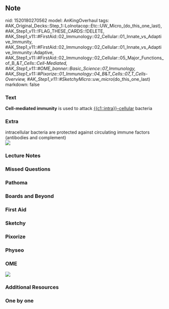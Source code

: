 ## Note
nid: 1520180270562
model: AnKingOverhaul
tags: #AK_Original_Decks::Step_1::Lolnotacop::Etc::UW_Micro_(do_this_one_last), #AK_Step1_v11::!FLAG_THESE_CARDS::!DELETE, #AK_Step1_v11::#FirstAid::02_Immunology::02_Cellular::01_Innate_vs_Adaptive_Immunity, #AK_Step1_v11::#FirstAid::02_Immunology::02_Cellular::01_Innate_vs_Adaptive_Immunity::Adaptive, #AK_Step1_v11::#FirstAid::02_Immunology::02_Cellular::05_Major_Functions_of_B_&_T_Cells::Cell-Mediated, #AK_Step1_v11::#OME_banner::Basic_Science::07_Immunology, #AK_Step1_v11::#Pixorize::01_Immunology::04_B_&_T_Cells::07_T_Cells_-_Overview, #AK_Step1_v11::#SketchyMicro::uw_micro_(do_this_one_last)
markdown: false

### Text
<b>Cell-mediated immunity</b> is used to attack
<u>{{c1::intra}}-cellular</u> bacteria

### Extra
<div>
  intracellular bacteria are protected against circulating immune
  factors (antibodies and complement)
</div><img src="intracellular.png">

### Lecture Notes


### Missed Questions


### Pathoma


### Boards and Beyond


### First Aid


### Sketchy


### Pixorize


### Physeo


### OME
<div class="ome-widget">
  <a href=
  "https://onlinemeded.org/spa/immunology?ref=anki"><img src=
  "_OME_AnkiFlashcards_Topic_1.png"></a>
</div>

### Additional Resources


### One by one

